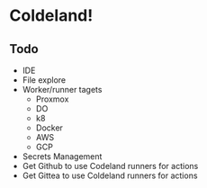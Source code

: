 # Coldeland!

## Todo

* IDE
* File explore
* Worker/runner tagets
  * Proxmox
  * DO
  * k8
  * Docker
  * AWS
  * GCP
* Secrets Management
* Get Github to use Codeland runners for actions
* Get Gittea to use Coldeland runners for actions
